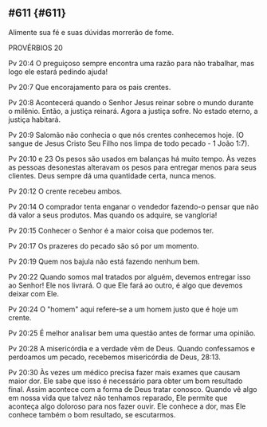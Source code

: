 ## #611 {#611}

Alimente sua fé e suas dúvidas morrerão de fome.

PROVÉRBIOS 20

Pv 20:4 O preguiçoso sempre encontra uma razão para não trabalhar, mas logo ele estará pedindo ajuda!

Pv 20:7 Que encorajamento para os pais crentes.

Pv 20:8 Acontecerá quando o Senhor Jesus reinar sobre o mundo durante o milênio. Então, a justiça reinará. Agora a justiça sofre. No estado eterno, a justiça habitará.

Pv 20:9 Salomão não conhecia o que nós crentes conhecemos hoje. (O sangue de Jesus Cristo Seu Filho nos limpa de todo pecado - 1 João 1:7).

Pv 20:10 e 23 Os pesos são usados em balanças há muito tempo. Às vezes as pessoas desonestas alteravam os pesos para entregar menos para seus clientes. Deus sempre dá uma quantidade certa, nunca menos.

Pv 20:12 O crente recebeu ambos.

Pv 20:14 O comprador tenta enganar o vendedor fazendo-o pensar que não dá valor a seus produtos. Mas quando os adquire, se vangloria!

Pv 20:15 Conhecer o Senhor é a maior coisa que podemos ter.

Pv 20:17 Os prazeres do pecado são só por um momento.

Pv 20:19 Quem nos bajula não está fazendo nenhum bem.

Pv 20:22 Quando somos mal tratados por alguém, devemos entregar isso ao Senhor! Ele nos livrará. O que Ele fará ao outro, é algo que devemos deixar com Ele.

Pv 20:24 O &quot;homem&quot; aqui refere-se a um homem justo que é hoje um crente.

Pv 20:25 É melhor analisar bem uma questão antes de formar uma opinião.

Pv 20:28 A misericórdia e a verdade vêm de Deus. Quando confessamos e perdoamos um pecado, recebemos misericórdia de Deus, 28:13.

Pv 20:30 Às vezes um médico precisa fazer mais exames que causam maior dor. Ele sabe que isso é necessário para obter um bom resultado final. Assim acontece com a forma de Deus tratar conosco. Quando vê algo em nossa vida que talvez não tenhamos reparado, Ele permite que aconteça algo doloroso para nos fazer ouvir. Ele conhece a dor, mas Ele conhece também o bom resultado, se escutarmos.